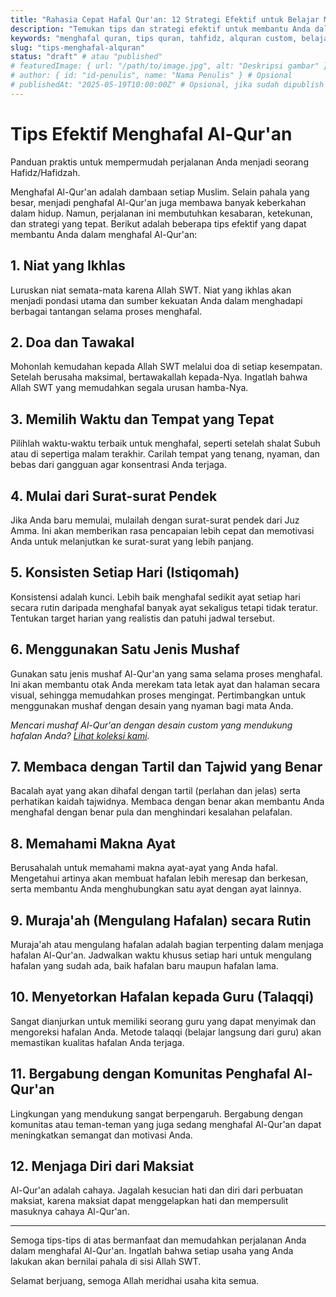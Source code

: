 ```yaml
---
title: "Rahasia Cepat Hafal Qur'an: 12 Strategi Efektif untuk Belajar Mandiri"
description: "Temukan tips dan strategi efektif untuk membantu Anda dalam perjalanan menghafal Al-Qur'an. Mulai dari niat hingga muraja'ah rutin."
keywords: "menghafal quran, tips quran, tahfidz, alquran custom, belajar quran"
slug: "tips-menghafal-alquran"
status: "draft" # atau "published"
# featuredImage: { url: "/path/to/image.jpg", alt: "Deskripsi gambar" } # Opsional
# author: { id: "id-penulis", name: "Nama Penulis" } # Opsional
# publishedAt: "2025-05-19T10:00:00Z" # Opsional, jika sudah dipublish
---
```


# Tips Efektif Menghafal Al-Qur'an

Panduan praktis untuk mempermudah perjalanan Anda menjadi seorang Hafidz/Hafidzah.

Menghafal Al-Qur'an adalah dambaan setiap Muslim. Selain pahala yang besar, menjadi penghafal Al-Qur'an juga membawa banyak keberkahan dalam hidup. Namun, perjalanan ini membutuhkan kesabaran, ketekunan, dan strategi yang tepat. Berikut adalah beberapa tips efektif yang dapat membantu Anda dalam menghafal Al-Qur'an:

## 1. Niat yang Ikhlas

Luruskan niat semata-mata karena Allah SWT. Niat yang ikhlas akan menjadi pondasi utama dan sumber kekuatan Anda dalam menghadapi berbagai tantangan selama proses menghafal.

## 2. Doa dan Tawakal

Mohonlah kemudahan kepada Allah SWT melalui doa di setiap kesempatan. Setelah berusaha maksimal, bertawakallah kepada-Nya. Ingatlah bahwa Allah SWT yang memudahkan segala urusan hamba-Nya.

## 3. Memilih Waktu dan Tempat yang Tepat

Pilihlah waktu-waktu terbaik untuk menghafal, seperti setelah shalat Subuh atau di sepertiga malam terakhir. Carilah tempat yang tenang, nyaman, dan bebas dari gangguan agar konsentrasi Anda terjaga.

## 4. Mulai dari Surat-surat Pendek

Jika Anda baru memulai, mulailah dengan surat-surat pendek dari Juz Amma. Ini akan memberikan rasa pencapaian lebih cepat dan memotivasi Anda untuk melanjutkan ke surat-surat yang lebih panjang.

## 5. Konsisten Setiap Hari (Istiqomah)

Konsistensi adalah kunci. Lebih baik menghafal sedikit ayat setiap hari secara rutin daripada menghafal banyak ayat sekaligus tetapi tidak teratur. Tentukan target harian yang realistis dan patuhi jadwal tersebut.

## 6. Menggunakan Satu Jenis Mushaf

Gunakan satu jenis mushaf Al-Qur'an yang sama selama proses menghafal. Ini akan membantu otak Anda merekam tata letak ayat dan halaman secara visual, sehingga memudahkan proses mengingat. Pertimbangkan untuk menggunakan mushaf dengan desain yang nyaman bagi mata Anda.

_Mencari mushaf Al-Qur'an dengan desain custom yang mendukung hafalan Anda? [Lihat koleksi kami](/produk)._

## 7. Membaca dengan Tartil dan Tajwid yang Benar

Bacalah ayat yang akan dihafal dengan tartil (perlahan dan jelas) serta perhatikan kaidah tajwidnya. Membaca dengan benar akan membantu Anda menghafal dengan benar pula dan menghindari kesalahan pelafalan.

## 8. Memahami Makna Ayat

Berusahalah untuk memahami makna ayat-ayat yang Anda hafal. Mengetahui artinya akan membuat hafalan lebih meresap dan berkesan, serta membantu Anda menghubungkan satu ayat dengan ayat lainnya.

## 9. Muraja'ah (Mengulang Hafalan) secara Rutin

Muraja'ah atau mengulang hafalan adalah bagian terpenting dalam menjaga hafalan Al-Qur'an. Jadwalkan waktu khusus setiap hari untuk mengulang hafalan yang sudah ada, baik hafalan baru maupun hafalan lama.

## 10. Menyetorkan Hafalan kepada Guru (Talaqqi)

Sangat dianjurkan untuk memiliki seorang guru yang dapat menyimak dan mengoreksi hafalan Anda. Metode talaqqi (belajar langsung dari guru) akan memastikan kualitas hafalan Anda terjaga.

## 11. Bergabung dengan Komunitas Penghafal Al-Qur'an

Lingkungan yang mendukung sangat berpengaruh. Bergabung dengan komunitas atau teman-teman yang juga sedang menghafal Al-Qur'an dapat meningkatkan semangat dan motivasi Anda.

## 12. Menjaga Diri dari Maksiat

Al-Qur'an adalah cahaya. Jagalah kesucian hati dan diri dari perbuatan maksiat, karena maksiat dapat menggelapkan hati dan mempersulit masuknya cahaya Al-Qur'an.

---

Semoga tips-tips di atas bermanfaat dan memudahkan perjalanan Anda dalam menghafal Al-Qur'an. Ingatlah bahwa setiap usaha yang Anda lakukan akan bernilai pahala di sisi Allah SWT.

Selamat berjuang, semoga Allah meridhai usaha kita semua.
